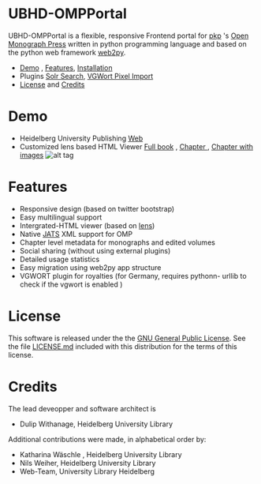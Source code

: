 # UBHD-OMPPortal
UBHD-OMPPortal is a flexible, responsive Frontend portal for [pkp](https://pkp.sfu.ca/) 's [Open Monograph Press](https://pkp.sfu.ca/omp/)  written in python programming language and  based on the python web framework [web2py](http://www.web2py.com).

  * [Demo](#demo)  , [Features](#features),  [Installation](https://github.com/UB-Heidelberg/UBHD-OMPPortal/blob/master/static/docs/INSTALL.md)
  * Plugins  [Solr Search](https://github.com/UB-Heidelberg/UBHD-OMPPortal/blob/master/static/docs/SOLR.md), [VGWort Pixel Import](https://github.com/UB-Heidelberg/UBHD-OMPPortal/blob/master/static/docs/VGWORT.md)
  * [License](#license) and [Credits](#Credits)

# Demo
- Heidelberg University Publishing  [Web](http://heiup.uni-heidelberg.de/)
- Customized lens based HTML Viewer [Full book](http://heiup.uni-heidelberg.de/UBHD_OMPPortal/reader/index/43/43-68-231-1-10-20151008.xml) ,  [Chapter ](http://heiup.uni-heidelberg.de/reader/index/43/43-69-209-1-10-20150717.xml) ,  [Chapter with images](http://heiup.uni-heidelberg.de/reader/index/43/43-69-220-1-10-20150723.xml#figures)
![alt tag](static/images/UBHD-OMPPortal.png)

# Features
- Responsive design (based on twitter bootstrap)
- Easy multilingual support
- Intergrated-HTML viewer (based on [lens](https://github.com/elifesciences/lens/))
- Native [JATS](http://jats.nlm.nih.gov/) XML support for OMP
- Chapter level metadata for monographs and edited volumes
- Social sharing  (without using external plugins)
- Detailed usage statistics
- Easy migration using web2py app structure
- VGWORT plugin for royalties (for Germany, requires pythonn- urllib to check if the vgwort is enabled )



# License
This software is released under the the [GNU General Public License](LICENSE.md).
See the file [LICENSE.md](LICENSE.md) included with this distribution for the terms of this license.

# Credits
The lead deveopper and software architect is
- Dulip Withanage, Heidelberg University Library

Additional contributions were made, in alphabetical order by:

- Katharina Wäschle , Heidelberg University Library
- Nils Weiher,  Heidelberg University Library
- Web-Team, University Library Heidelberg


